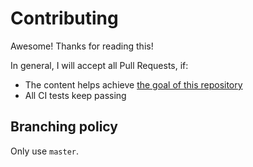# Contributing

Awesome! Thanks for reading this!

In general, I will accept all Pull Requests, if:

 * The content helps achieve [the goal of this repository](faq.md)
 * All CI tests keep passing

## Branching policy

Only use `master`.

